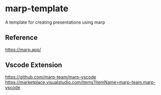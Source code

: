 # marp-template
A template for creating presentations using marp

## Reference
https://marp.app/

## Vscode Extension
https://github.com/marp-team/marp-vscode<br>
https://marketplace.visualstudio.com/items?itemName=marp-team.marp-vscode<br>
